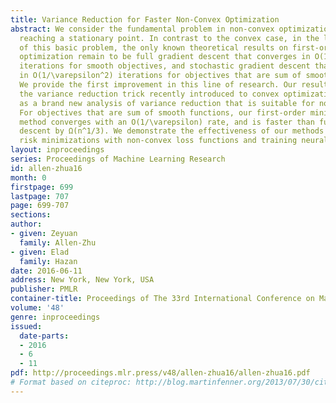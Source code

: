 ```yaml
---
title: Variance Reduction for Faster Non-Convex Optimization
abstract: We consider the fundamental problem in non-convex optimization of efficiently
  reaching a stationary point. In contrast to the convex case, in the long history
  of this basic problem, the only known theoretical results on first-order non-convex
  optimization remain to be full gradient descent that converges in O(1/\varepsilon)
  iterations for smooth objectives, and stochastic gradient descent that converges
  in O(1/\varepsilon^2) iterations for objectives that are sum of smooth functions.
  We provide the first improvement in this line of research. Our result is based on
  the variance reduction trick recently introduced to convex optimization, as well
  as a brand new analysis of variance reduction that is suitable for non-convex optimization.
  For objectives that are sum of smooth functions, our first-order minibatch stochastic
  method converges with an O(1/\varepsilon) rate, and is faster than full gradient
  descent by Ω(n^1/3). We demonstrate the effectiveness of our methods on empirical
  risk minimizations with non-convex loss functions and training neural nets.
layout: inproceedings
series: Proceedings of Machine Learning Research
id: allen-zhua16
month: 0
firstpage: 699
lastpage: 707
page: 699-707
sections: 
author:
- given: Zeyuan
  family: Allen-Zhu
- given: Elad
  family: Hazan
date: 2016-06-11
address: New York, New York, USA
publisher: PMLR
container-title: Proceedings of The 33rd International Conference on Machine Learning
volume: '48'
genre: inproceedings
issued:
  date-parts:
  - 2016
  - 6
  - 11
pdf: http://proceedings.mlr.press/v48/allen-zhua16/allen-zhua16.pdf
# Format based on citeproc: http://blog.martinfenner.org/2013/07/30/citeproc-yaml-for-bibliographies/
---
```

